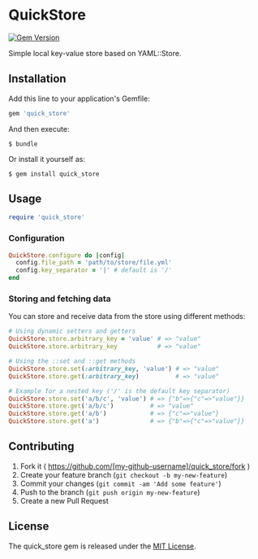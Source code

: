 # QuickStore

[![Gem Version](https://badge.fury.io/rb/quick_store.svg)](http://badge.fury.io/rb/quick_store)

Simple local key-value store based on YAML::Store.

## Installation

Add this line to your application's Gemfile:

```ruby
gem 'quick_store'
```

And then execute:

    $ bundle

Or install it yourself as:

    $ gem install quick_store

## Usage

```ruby
require 'quick_store'
```

### Configuration

```ruby
QuickStore.configure do |config|
  config.file_path = 'path/to/store/file.yml'
  config.key_separator = '|' # default is '/'
end
```

### Storing and fetching data
You can store and receive data from the store using different methods:

```ruby
# Using dynamic setters and getters
QuickStore.store.arbitrary_key = 'value' # => "value"
QuickStore.store.arbitrary_key           # => "value"

# Using the ::set and ::get methods
QuickStore.store.set(:arbitrary_key, 'value') # => "value"
QuickStore.store.get(:arbitrary_key)          # => "value"

# Example for a nested key ('/' is the default key separator)
QuickStore.store.set('a/b/c', 'value') # => {"b"=>{"c"=>"value"}}
QuickStore.store.get('a/b/c')          # => "value"
QuickStore.store.get('a/b')            # => {"c"=>"value"}
QuickStore.store.get('a')              # => {"b"=>{"c"=>"value"}}
```

## Contributing

1. Fork it ( https://github.com/[my-github-username]/quick_store/fork )
2. Create your feature branch (`git checkout -b my-new-feature`)
3. Commit your changes (`git commit -am 'Add some feature'`)
4. Push to the branch (`git push origin my-new-feature`)
5. Create a new Pull Request

## License

The quick_store gem is released under the [MIT License](http://opensource.org/licenses/MIT).
